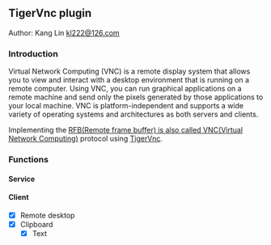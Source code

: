 ## TigerVnc plugin

Author: Kang Lin <kl222@126.com>

### Introduction

Virtual Network Computing (VNC) is a remote display system
that allows you to view and interact with a desktop environment
that is running on a remote computer.
Using VNC, you can run graphical applications on a remote machine
and send only the pixels generated by those applications
to your local machine. VNC is platform-independent
and supports a wide variety of operating systems
and architectures as both servers and clients.

Implementing the [RFB(Remote frame buffer) is also called VNC(Virtual Network Computing)](https://github.com/rfbproto/rfbproto) protocol
using [TigerVnc](https://github.com/KangLin/TigerVnc).

### Functions
#### Service

#### Client

- [x] Remote desktop
- [x] Clipboard
  - [x] Text
